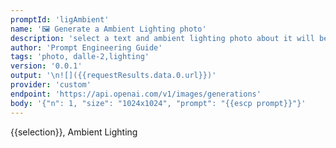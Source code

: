 ```yaml
---
promptId: 'ligAmbient'
name: '🖼️ Generate a Ambient Lighting photo'
description: 'select a text and ambient lighting photo about it will be generated using Dalle-2'
author: 'Prompt Engineering Guide'
tags: 'photo, dalle-2,lighting'
version: '0.0.1'
output: '\n![]({{requestResults.data.0.url}})'
provider: 'custom'
endpoint: 'https://api.openai.com/v1/images/generations'
body: '{"n": 1, "size": "1024x1024", "prompt": "{{escp prompt}}"}'
---
```

{{selection}}, Ambient Lighting